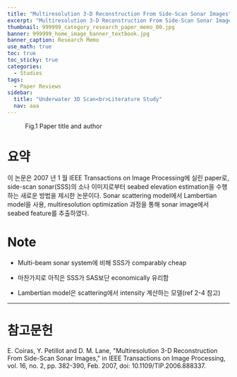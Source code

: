 ```yaml
---
title: "Multiresolution 3-D Reconstruction From Side-Scan Sonar Images"
excerpt: "Multiresolution 3-D Reconstruction From Side-Scan Sonar Images"
thumbnail: 999999_category_research_paper_memo_00.jpg
banner: 999999_home_image_banner_textbook.jpg
banner_caption: Research Memo
use_math: true
toc: true
toc_sticky: true
categories:
  - Studies
tags:
  - Paper Reviews
sidebar:
  title: "Underwater 3D Scan<br>Literature Study"
  nav: aaa
---
```


<figure style="width: 100%" class="align-center">
  <a href="{{ site.url }}{{ site.baseurl }}/assets/images/220812_underwater_3drecon_paperreview_03.png">
  <img src="{{ site.url }}{{ site.baseurl }}/assets/images/220812_underwater_3drecon_paperreview_03.png" alt="">
  </a>
  <figcaption>
  Fig.1 Paper title and author
  </figcaption>
</figure>

# 요약

이 논문은 2007 년 1 월 IEEE Transactions on Image Processing에 실린 paper로, side-scan sonar(SSS)의 소나 이미지로부터 seabed elevation estimation을 수행하는 새로운 방법을 제시한 논문이다. Sonar scattering model에서 Lambertian model을 사용, multiresolution optimization 과정을 통해 sonar image에서 seabed feature를 추출하였다.

# Note

* Multi-beam sonar system에 비해 SSS가 comparably cheap

* 마찬가지로 아직은 SSS가 SAS보단 economically 유리함

* Lambertian model은 scattering에서 intensity 계산하는 모델(ref 2-4 참고)

- - -
# 참고문헌

E. Coiras, Y. Petillot and D. M. Lane, "Multiresolution 3-D Reconstruction From Side-Scan Sonar Images," in IEEE Transactions on Image Processing, vol. 16, no. 2, pp. 382-390, Feb. 2007, doi: 10.1109/TIP.2006.888337.
